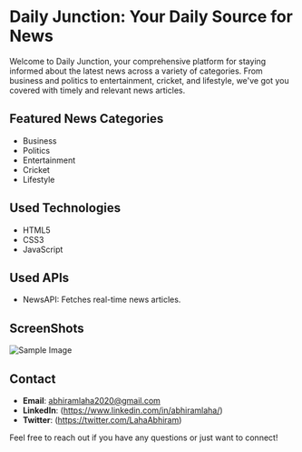 ## <h1>Daily Junction: Your Daily Source for News</h1>


<p>Welcome to Daily Junction, your comprehensive platform for staying informed about the latest news across a variety of categories. From business and politics to entertainment, cricket, and lifestyle, we've got you covered with timely and relevant news articles.</p>

## Featured News Categories
<ul>
  <li>Business</li>
  <li>Politics</li>
  <li>Entertainment</li>
  <li>Cricket</li>
  <li>Lifestyle</li>
</ul>


## Used Technologies
<ul>
  <li>HTML5</li>
  <li>CSS3</li>
  <li>JavaScript</li>
</ul>

## Used APIs
<ul>
   <li>NewsAPI: Fetches real-time news articles.</li>
</ul>

## ScreenShots 
<img src = "home.png" alt="Sample Image">

## Contact

- **Email**: abhiramlaha2020@gmail.com
- **LinkedIn**: (https://www.linkedin.com/in/abhiramlaha/)
- **Twitter**: (https://twitter.com/LahaAbhiram)

Feel free to reach out if you have any questions or just want to connect!
